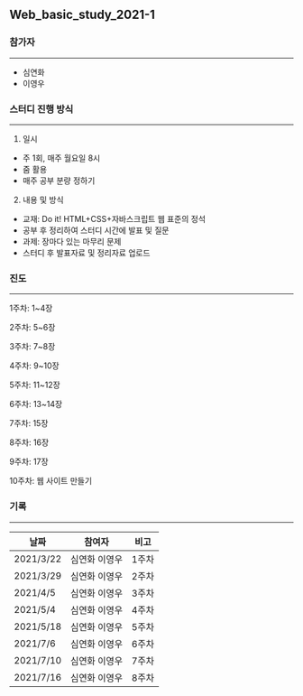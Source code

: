 ## Web_basic_study_2021-1

### 참가자
------------------------------------
* 심연화
* 이영우


### 스터디 진행 방식
------------------------------
1. 일시
* 주 1회, 매주 월요일 8시
* 줌 활용
* 매주 공부 분량 정하기

2. 내용 및 방식
* 교재: Do it! HTML+CSS+자바스크립트 웹 표준의 정석
* 공부 후 정리하여 스터디 시간에 발표 및 질문
* 과제: 장마다 있는 마무리 문제
* 스터디 후 발표자료 및 정리자료 업로드

### 진도
------------------------------
1주차: 1~4장

2주차: 5~6장

3주차: 7~8장

4주차: 9~10장

5주차: 11~12장

6주차: 13~14장

7주차: 15장

8주차: 16장

9주차: 17장

10주차: 웹 사이트 만들기

### 기록
------------------------------
|날짜|참여자|비고|
|----|------|----|
|2021/3/22|심연화 이영우|1주차|
|2021/3/29|심연화 이영우|2주차|
|2021/4/5|심연화 이영우|3주차|
|2021/5/4|심연화 이영우|4주차|
|2021/5/18|심연화 이영우|5주차|
|2021/7/6|심연화 이영우|6주차|
|2021/7/10|심연화 이영우|7주차|
|2021/7/16|심연화 이영우|8주차|
